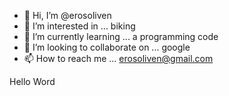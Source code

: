 - 👋 Hi, I’m @erosoliven
- 👀 I’m interested in ... biking 
- 🌱 I’m currently learning ... a programming code
- 💞️ I’m looking to collaborate on ... google
- 📫 How to reach me ... erosoliven@gmail.com

<!---
erosoliven/erosoliven is a ✨ special ✨ repository because its `README.md` (this file) appears on your GitHub profile.
You can click the Preview link to take a look at your changes.
--->
Hello Word


